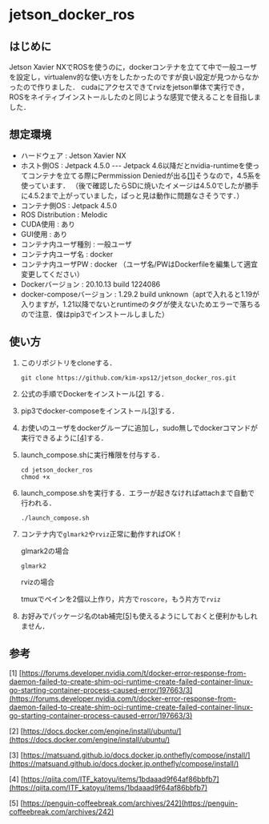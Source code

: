# jetson_docker_ros

## はじめに
Jetson Xavier NXでROSを使うのに，dockerコンテナを立てて中で一般ユーザを設定し，virtualenv的な使い方をしたかったのですが良い設定が見つからなかったので作りました．
cudaにアクセスできてrvizをjetson単体で実行でき，ROSをネイティブインストールしたのと同じような感覚で使えることを目指しました．


## 想定環境
- ハードウェア : Jetson Xavier NX
- ホスト側OS : Jetpack 4.5.0 --- Jetpack 4.6以降だとnvidia-runtimeを使ってコンテナを立てる際にPermmission Deniedが出る[[1]](https://forums.developer.nvidia.com/t/docker-error-response-from-daemon-failed-to-create-shim-oci-runtime-create-failed-container-linux-go-starting-container-process-caused-error/197663/3)そうなので，4.5系を使っています．
（後で確認したらSDに焼いたイメージは4.5.0でしたが勝手に4.5.2まで上がっていました，ぱっと見は動作に問題なさそうです．）
- コンテナ側OS : Jetpack 4.5.0
- ROS Distribution : Melodic
- CUDA使用 : あり
- GUI使用 : あり
- コンテナ内ユーザ種別 : 一般ユーザ
- コンテナ内ユーザ名 : docker
- コンテナ内ユーザPW : docker （ユーザ名/PWはDockerfileを編集して適宜変更してください）
- Dockerバージョン : 20.10.13 build 1224086
- docker-composeバージョン : 1.29.2 build unknown（aptで入れると1.19が入りますが，1.21以降でないとruntimeのタグが使えないためエラーで落ちるので注意．僕はpip3でインストールしました）

## 使い方
1. このリポジトリをcloneする．
   
   ```
   git clone https://github.com/kim-xps12/jetson_docker_ros.git
   ```

2. 公式の手順でDockerをインストール[[2]](https://docs.docker.com/engine/install/ubuntu/) する．
3. pip3でdocker-composeをインストール[[3]](https://matsuand.github.io/docs.docker.jp.onthefly/compose/install/)する．
4. お使いのユーザをdockerグループに追加し，sudo無しでdockerコマンドが実行できるように[[4]](https://qiita.com/ITF_katoyu/items/1bdaaad9f64af86bbfb7)する．
5. launch_compose.shに実行権限を付与する．

   ```
   cd jetson_docker_ros
   chmod +x
   ```
   
7. launch_compose.shを実行する．エラーが起きなければattachまで自動で行われる．
   ```
   ./launch_compose.sh
   ```

9. コンテナ内で`glmark2`や`rviz`正常に動作すればOK！

   glmark2の場合
   ```
   glmark2
   ```
   
   rvizの場合
   
   tmuxでペインを2個以上作り，片方で`roscore`，もう片方で`rviz`

1. お好みでパッケージ名のtab補完[[5]](https://penguin-coffeebreak.com/archives/242)も使えるようにしておくと便利かもしれません．

## 参考
[1] [https://forums.developer.nvidia.com/t/docker-error-response-from-daemon-failed-to-create-shim-oci-runtime-create-failed-container-linux-go-starting-container-process-caused-error/197663/3](https://forums.developer.nvidia.com/t/docker-error-response-from-daemon-failed-to-create-shim-oci-runtime-create-failed-container-linux-go-starting-container-process-caused-error/197663/3)

[2] [https://docs.docker.com/engine/install/ubuntu/](https://docs.docker.com/engine/install/ubuntu/)

[3] [https://matsuand.github.io/docs.docker.jp.onthefly/compose/install/](https://matsuand.github.io/docs.docker.jp.onthefly/compose/install/)

[4] [https://qiita.com/ITF_katoyu/items/1bdaaad9f64af86bbfb7](https://qiita.com/ITF_katoyu/items/1bdaaad9f64af86bbfb7)

[5] [https://penguin-coffeebreak.com/archives/242](https://penguin-coffeebreak.com/archives/242)
